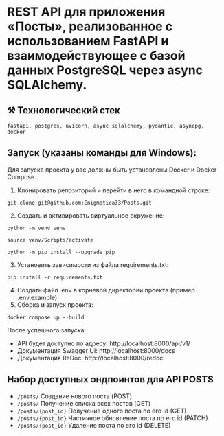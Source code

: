 # REST API для приложения «Посты», реализованное с использованием FastAPI и взаимодействующее с базой данных PostgreSQL через async SQLAlchemy.

## ⚒️ Технологический стек
```
fastapi, postgres, uvicorn, async sqlalchemy, pydantic, asyncpg, docker

```
## Запуск (указаны команды для Windows):
Для запуска проекта у вас должны быть установлены Docker и Docker Compose.
1. Клонировать репозиторий и перейти в него в командной строке:

```
git clone git@github.com:Enigmatica33/Posts.git
``` 

2. Cоздать и активировать виртуальное окружение:
```
python -m venv venv
```
```
source venv/Scripts/activate
```
```
python -m pip install --upgrade pip
```

3. Установить зависимости из файла requirements.txt:
```
pip install -r requirements.txt
```
4. Создать файл .env в корневой директории проекта (пример .env.example)
5. Сборка и запуск проекта:
```
docker compose up --build
```
После успешного запуска:

* API будет доступно по адресу: http://localhost:8000/api/v1/
* Документация Swagger UI: http://localhost:8000/docs
* Документация ReDoc: http://localhost:8000/redoc

## Набор доступных эндпоинтов для API POSTS

- ```/posts/```	Создание нового поста (POST)
- ```/posts/```	Получение списка всех постов (GET)
- ```/posts/{post_id}```	Получение одного поста по его id (GET)
- ```/posts/{post_id}```	Частичное обновление поста по его id (PATCH)
- ```/posts/{post_id}```	Удаление поста по его id (DELETE)
